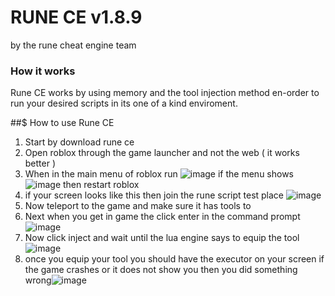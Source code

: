 # RUNE CE v1.8.9
by the rune cheat engine team

### How it works
Rune CE works by using memory and the tool injection method en-order to run your desired scripts in its one of a kind enviroment.

##$ How to use Rune CE 
1. Start by download rune ce
2. Open roblox through the game launcher and not the web ( it works better )
3. When in the main menu of roblox run ![image](https://github.com/l4tt/rune-cheat-engine/assets/139589950/a2bd8414-927e-4c77-b385-475d290357b6) if the menu shows ![image](https://github.com/l4tt/rune-cheat-engine/assets/139589950/6403a7c0-9c3f-49c8-8ae6-6853570f4ff3) then restart roblox
4. if your screen looks like this then join the rune script test place ![image](https://github.com/l4tt/rune-cheat-engine/assets/139589950/78f3b2c3-5205-45fa-a4f3-4417d9bc838b)
5. Now teleport to the game and make sure it has tools to
6. Next when you get in game the click enter in the command prompt ![image](https://github.com/l4tt/rune-cheat-engine/assets/139589950/e488c988-c44f-4f9f-b158-b3cd5047e217)
7. Now click inject and wait until the lua engine says to equip the tool ![image](https://github.com/l4tt/rune-cheat-engine/assets/139589950/b7a2c2fe-59b0-43b3-b22f-9e915560f0f0)
8. once you equip your tool you should have the executor on your screen if the game crashes or it does not show you then you did something wrong![image](https://github.com/l4tt/rune-cheat-engine/assets/139589950/35fb5dba-f340-401d-a882-e054899dc925)
